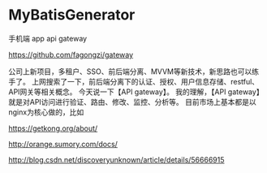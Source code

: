 # MyBatisGenerator

手机端 app api gateway

https://github.com/fagongzi/gateway

公司上新项目，多租户、SSO、前后端分离、MVVM等新技术，新思路也可以练手了。
上网搜索了一下，前后端分离下的认证、授权、用户信息存储、restful、API网关等相关概念。
今天说一下【API gateway】。
我的理解，【API gateway】就是对API访问进行验证、路由、修改、监控、分析等。
目前市场上基本都是以nginx为核心做的，比如

https://getkong.org/about/

http://orange.sumory.com/docs/

http://blog.csdn.net/discoveryunknown/article/details/56666915